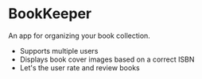 # BookKeeper
An app for organizing your book collection.

* Supports multiple users
* Displays book cover images based on a correct ISBN
* Let's the user rate and review books

